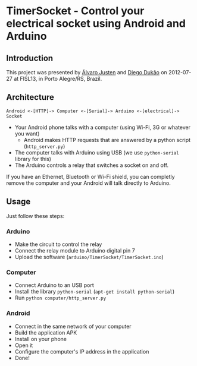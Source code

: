 TimerSocket - Control your electrical socket using Android and Arduino
======================================================================

Introduction
------------

This project was presented by [Álvaro Justen](https://github.com/turicas) and
[Diego Dukão](https://github.com/diegodukao) on 2012-07-27 at FISL13,
in Porto Alegre/RS, Brazil.


Architecture
------------

    Android <-[HTTP]-> Computer <-[Serial]-> Arduino <-[electrical]-> Socket

- Your Android phone talks with a computer (using Wi-Fi, 3G or whatever you
    want)
    - Android makes HTTP requests that are answered by a python script
      (`http_server.py`)
- The computer talks with Arduino using USB (we use `python-serial` library for
  this)
- The Arduino controls a relay that switches a socket on and off.

If you have an Ethernet, Bluetooth or Wi-Fi shield, you can completly remove
the computer and your Android will talk directly to Arduino.

Usage
-----

Just follow these steps:


### Arduino

- Make the circuit to control the relay
- Connect the relay module to Arduino digital pin 7
- Upload the software (`arduino/TimerSocket/TimerSocket.ino`)


### Computer

- Connect Arduino to an USB port
- Install the library `python-serial` (`apt-get install python-serial`)
- Run `python computer/http_server.py`


### Android

- Connect in the same network of your computer
- Build the application APK
- Install on your phone
- Open it
- Configure the computer's IP address in the application
- Done!

